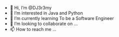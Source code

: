 - 👋 Hi, I’m @DJ3r3my
- 👀 I’m interested in Java and Python
- 🌱 I’m currently learning To be a Software Engineer
- 💞️ I’m looking to collaborate on ...
- 📫 How to reach me ...

<!---
DJ3r3my/DJ3r3my is a ✨ special ✨ repository because its `README.md` (this file) appears on your GitHub profile.
You can click the Preview link to take a look at your changes.
--->
